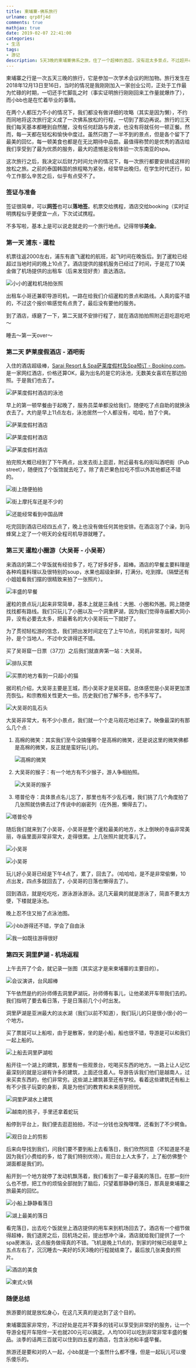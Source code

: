 ```yaml
---
title: 柬埔寨-佛系旅行
urlname: qrp8fj4d
comments: true
mathjax: true
date: 2019-02-07 22:41:00
categories:
- 生活
tags:
- 游记
description: 5天3晚的柬埔寨佛系之旅，住了一个超棒的酒店，没有逛太多景点，不过超开心。
---
```


柬埔寨之行是一次五天三晚的旅行，它是参加一次学术会议的附加物。旅行发生在2018年12月13日至16日，当时的情况是我刚刚加入一家创业公司，正处于工作最为忙碌的时期，一切还手忙脚乱之时（事实证明旅行刚刚回来工作量就爆炸了），而小bb也是在忙着毕业的事情。

在两个人都压力不小的情况下，我们都没有做详细的攻略（其实是因为懒），不约而同地将这次旅行定义成了一次佛系放松的行程，一切到了那边再说。旅行的三天我们每天基本都睡到自然醒，没有任何赶路与奔波，也没有将就任何一顿正餐。然而，每一天都在轻松和愉快中度过。虽然只跑了一半不到的景点，但是各个留下了最美的回忆，每一顿美食也都是在无比期待中品尝。最值得称赞的是优秀的酒店给我们享受到了最为优质的服务，最大的遗憾是没有体验一次东南亚的spa。

这次旅行之后，我决定以后财力时间允许的情况下，每一次旅行都要安排成这样的放松之旅。之前的泰国韩国的旅程略为紧张，经常早出晚归，在学生时代还行，如今工作那么辛苦之后，似乎有点受不了。

### 签证与准备

签证很简单，可以**网签**也可以**落地签**。机票交给携程，酒店交给booking（实时证明携程似乎更便宜一点，下次试试携程。

不多写啦，基本上是可以说走就走的一个旅行地点。记得带够**美金**。

### 第一天 浦东 - 暹粒

机票往返2000左右，浦东有直飞暹粒的航班，起飞时间在晚饭后。到了暹粒已经超过当地时间的晚上10点了。酒店提供的接机服务已经过了时间，于是花了10美金做了机场提供的出租车（后来发现好贵）直达酒店。

![小小的暹粒机场拍张照](/images/siem_reap/airport.jpg)

出租车小哥还兼职导游司机，一路在给我们介绍暹粒的景点和路线。人真的蛮不错的，不过这个报价嘛感觉有点贵了，最后没有要他的服务。

到了酒店，琢磨了一下，第二天就不安排行程了，就在酒店拍拍照附近逛吃逛吃吧～

睡去～第一天over～

### 第二天 萨莱度假酒店 - 酒吧街

入住的酒店超级棒，[Sarai Resort & Spa萨莱度假村及Spa预订 - Booking.com](https://www.booking.com/hotel/kh/sarai-resort-amp-spa.zh-cn.html)。是一家网红酒店，价格还算OK，最为出名的是它的泳池，无数美女喜欢在那边拍照。于是我们也去了。

![萨莱度假村酒店的泳池](/images/siem_reap/sarai_resort.jpg)

早上的第一顿早餐由于起晚了，服务员菜单都没给我们，随便吃了点自助的就换泳衣去了。大约是早上11点左右，泳池居然一个人都没有，哈哈，拍了个爽。

![萨莱度假村酒店](/images/siem_reap/hotel-1.jpg)

![萨莱度假村酒店](/images/siem_reap/hotel-2.jpg)

![萨莱度假村酒店](/images/siem_reap/hotel-3.jpg)

拍完照大概已经到了下午两点，出发去街上逛逛，附近最有名的街叫酒吧街（Pub street），随便找了个饭馆就去吃了。除了青芒果色拉吃不惯以外其他都还不错的。

![街上随便拍拍](/images/siem_reap/street-1.jpg)

![街上摩托车还是不少的](/images/siem_reap/street-2.jpg)

![还能经常看到中国品牌](/images/siem_reap/street-3.jpg)

吃完回到酒店已经四五点了，晚上也没有做任何其他安排。在酒店泡了个澡，到马蜂窝上定了一个明天的全程司机导游就睡了。

### 第三天 暹粒小圈游（大吴哥 - 小吴哥）

来酒店的第二个早饭就有经验多了，吃了好多好多，超棒。酒店的早餐主要料理是各种鸡蛋料理以及很特别的soup，水果也超级新鲜，打满分。吃到撑。（隔壁还有小姐姐看我们摆的很精致来拍了一张照片）。

![丰盛的早餐](/images/siem_reap/breakfast-1.jpg)

暹粒的景点玩儿起来非常简单，基本上就是三条线：大圈、小圈和外圈。网上随便找找都有路线。我们只玩儿了小圈以及一个洞里萨湖，因为我们觉得寺庙都大同小异，没有必要去太多，把最著名的大小吴哥玩一下就好了。

为了贯彻轻松游的信念，我们把出发时间定在了上午10点，司机非常准时，叫阿孙，是个当地人，不过中文讲得还不错。

买了吴哥窟一日票（37刀）之后我们就直奔第一站：大吴哥。

![排队买票](/images/siem_reap/tickets.jpg)

![买票的地方看到一只超小的猫](/images/siem_reap/kitten.jpg)

据司机介绍，大吴哥主要是王城，而小吴哥才是吴哥窟。总体感觉是小吴哥更加漂亮恢弘，和宗教相关性更大一些。历史我们也了解不多，也不多写了。

![大吴哥的乱石头](/images/siem_reap/big-wuge-1.jpg)

大吴哥非常大，有不少小景点，我们就一个个走马观花地过来了。映像最深的有那么几个点：

1. 高棉的微笑：其实我们至今没搞懂哪个是高棉的微笑，还是说这里的微笑佛都是高棉的微笑，反正就是蛮好玩儿的。

   ![高棉的微笑](/images/siem_reap/big-wuge-2.jpg)

2. 大吴哥的猴子：有一个地方有不少猴子，游人争相拍照。

   ![大吴哥的猴子](/images/siem_reap/big-wuge-4.jpg)

3. 塔普伦寺：具体景点名儿忘了，那里也有不少乱石堆，我们挑了几个角度拍了几张照就仿佛去过了传说中的崩密列（在外圈，懒得去了）。

![塔普伦寺](/images/siem_reap/big-wuge-3.jpg)

随后我们就来到了小吴哥，小吴哥是整个暹粒最美的地方，水上倒映的寺庙非常美丽，寺庙里面非常非常大，走得很累。上几张照片就完事儿了。

![小吴哥](/images/siem_reap/small-wuge-1.jpg)

![小吴哥](/images/siem_reap/small-wuge-2.jpg)

玩儿好小吴哥已经是下午4点了，累了，回去了。（哈哈哈，是不是非常偷懒，10点出发，四点多就回去了，小吴哥的日落也懒得去了）。

回到酒店，就是吃吃吃，游泳游泳游泳。这几天最爽的就是游泳了，简直不要太方便，下楼就是泳池。

晚上忍不住又拍了点泳池图。

![小bb游得还不错，学会了自由泳](/images/siem_reap/night-pool-1.jpg)

![我一如既往游得很好](/images/siem_reap/night-pool-2.jpg)

### 第四天 洞里萨湖 - 机场返程

上午去开了个会，就记录一张图（其实这才是来柬埔寨的主要目的）。

![会议演讲，台风超棒](/images/siem_reap/conference.jpg)

下午依然是约的孙师傅去洞里萨湖玩，孙师傅有事儿，让他弟弟开车带我们去的。我们指明了要去看日落，于是日落前几个小时出发。

洞里萨湖是亚洲最大的淡水湖（我们以前不知道），我们玩儿的只是很小很小的一个地方。

买了票就可以上船啦，由于是散客，坐的是小船，船也很不错，导游是可以和我们一起上船的。

![上船去洞里萨湖啦](/images/siem_reap/lake-1.jpg)

船开往一个湖上的建筑，那里有一些观景台，吃喝买东西的地方。一路上让人记忆最深刻的就是沿湖有许多的建筑，上面还住着人。导游告诉我们他们是越南人，过来买卖东西的，他们非常穷。这些湖上建筑甚至还有学校。看着这些建筑还有船上有不少孩子玩耍的身影，真是为他们的教育和未来感到担忧。

![洞里萨湖水上建筑](/images/siem_reap/lake-2.jpg)

![越南的孩子，手里还拿着蛇玩](/images/siem_reap/lake-3.jpg)

船停到平台上，我们便去逛逛拍拍，不过一分钱也没掏嘿嘿，还看到了不少鳄鱼。

![观日台上的剪影](/images/siem_reap/lake-4.jpg)

后来向导找到我们，问我们要不要到船上去看落日，我们欣然同意（不知道是不是因为我们小费给的多，给了我们特别优待）。观日台上人太多了，上了船仿佛整个湖面都是我们的。

船开到一个地方就停了发动机飘荡着，我们看到了一辈子最美的落日。在那一刻什么也不想，把工作的烦恼全部抛到了脑后，只望着那静静的落日，那真是柬埔寨之旅最美的回忆。

![小船上静静看落日](/images/siem_reap/lake-5.jpg)

![湖上最美的落日](/images/siem_reap/lake-6.jpg)

看完落日，出去吃个饭就坐上酒店提供的用车来到机场回去了。酒店有一个细节做得超棒，我们退房之后，回机场之前，提出想冲个澡，酒店就给我们提供了一个spa房淋浴，这点服务做得真的不错。飞机是晚上11点的，到家的时候已经是早上五点左右了，沉沉睡去～美好的5天3晚的行程就结束了。最后放几张美食的照片。

![酒店的美食](/images/siem_reap/food-1.jpg)

![柬式火锅](/images/siem_reap/food-2.jpg)

### 随便总结

旅游要的就是放松身心，在这几天真的是达到了这个目的。

柬埔寨国家非常穷，不过好处是花并不算多的钱可以享受到非常好的服务，让一个导游全程开车陪伴一天也就200元可以搞定。人均100可以吃到非常非常丰盛的餐品。淡季的话两三百就可以住到四五星的酒店，包含泳池和丰盛早餐。

旅游还是要和对的人一起，小bb就是一个虽然什么都不懂，但是一起玩儿可以傻乐傻乐的。